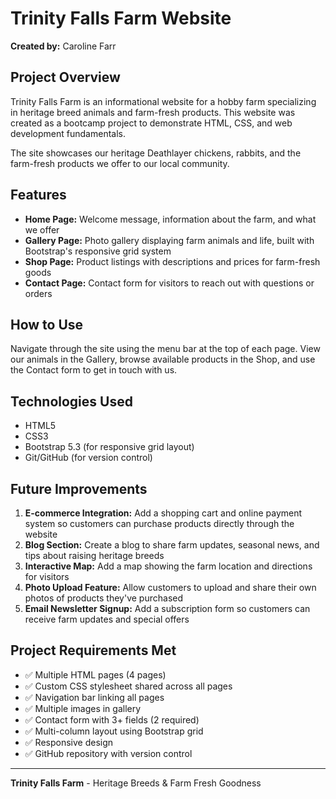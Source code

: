 # Trinity Falls Farm Website

**Created by:** Caroline Farr

## Project Overview

Trinity Falls Farm is an informational website for a hobby farm specializing in heritage breed animals and farm-fresh products. This website was created as a bootcamp project to demonstrate HTML, CSS, and web development fundamentals.

The site showcases our heritage Deathlayer chickens, rabbits, and the farm-fresh products we offer to our local community.

## Features

- **Home Page:** Welcome message, information about the farm, and what we offer
- **Gallery Page:** Photo gallery displaying farm animals and life, built with Bootstrap's responsive grid system
- **Shop Page:** Product listings with descriptions and prices for farm-fresh goods
- **Contact Page:** Contact form for visitors to reach out with questions or orders

## How to Use

Navigate through the site using the menu bar at the top of each page. View our animals in the Gallery, browse available products in the Shop, and use the Contact form to get in touch with us.

## Technologies Used

- HTML5
- CSS3
- Bootstrap 5.3 (for responsive grid layout)
- Git/GitHub (for version control)

## Future Improvements

1. **E-commerce Integration:** Add a shopping cart and online payment system so customers can purchase products directly through the website
2. **Blog Section:** Create a blog to share farm updates, seasonal news, and tips about raising heritage breeds
3. **Interactive Map:** Add a map showing the farm location and directions for visitors
4. **Photo Upload Feature:** Allow customers to upload and share their own photos of products they've purchased
5. **Email Newsletter Signup:** Add a subscription form so customers can receive farm updates and special offers

## Project Requirements Met

- ✅ Multiple HTML pages (4 pages)
- ✅ Custom CSS stylesheet shared across all pages
- ✅ Navigation bar linking all pages
- ✅ Multiple images in gallery
- ✅ Contact form with 3+ fields (2 required)
- ✅ Multi-column layout using Bootstrap grid
- ✅ Responsive design
- ✅ GitHub repository with version control

---

**Trinity Falls Farm** - Heritage Breeds & Farm Fresh Goodness